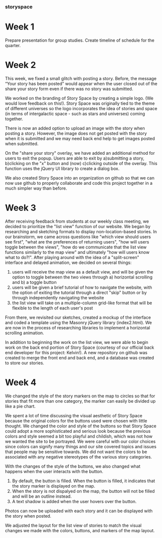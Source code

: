 ### storyspace

# Week 1

Prepare presentation for group studies. Create timeline of schedule for the quarter.

# Week 2

This week, we fixed a small glitch with posting a story. Before, the message “Your story has been posted” would appear when the user closed out of the share your story form even if there was no story was submitted. 

We worked on the branding of Story Space by creating a simple logo. (We would love feedback on this!). Story Space was originally tied to the theme of different universes so the logo incorporates the idea of stories and space (in terms of intergalactic space - such as stars and universes) coming together. 

There is now an added option to upload an image with the story when posting a story. However, the image does not get posted with the story when it is submitted and we may need back end help to get images posted when submitted.

On the "share your story" overlay, we have added an additional method for users to exit the popup. Users are able to exit by a)submitting a story, b)clicking on the "x" button and (now) c)clicking outside of the overlay. This function uses the jQuery UI library to create a dialog box.

We also created Story Space into an organization on github so that we can now use github to properly collaborate and code this project together in a much simpler way than before. 

# Week 3

After receiving feedback from students at our weekly class meeting, we decided to prioritize the "list view" function of our website. We began by researching and sketching formats to display non-location-based stories. In our brainstorm, we came across questions like "which view should users see first", "what are the preferences of returning users", "how will users toggle between the views", "how do we communicate that the list view functions similarly to the map view" and ultimately "how will users know what to do?!". After playing around with the idea of a "split-screen" interface and delayed animation, we decided on several things:

1. users will receive the map view as a default view, and will be given the option to toggle between the two views through a) horizontal scrolling and b) a toggle button
2. users will be given a brief tutorial of how to navigate the website, with the option of exiting the tutorial through a direct "skip" button or by through independently navigating the website
3. the list view will take on a multiple-column grid-like format that will be flexible to the length of each user's post

From there, we revisited our sketches, created a mockup of the interface and coded a template using the Masonry jQuery library (index2.html). We are now in the process of researching libraries to implement a horizontal scrolling animation. 

In addition to beginning the work on the list view, we were able to begin work on the back end portion of Story Space (courtesy of our official back end developer for this project: Kelvin!). A new repository on github was created to merge the front end and back end, and a database was created to store our stories. 

# Week 4

We changed the style of the story markers on the map to circles so that for stories that fit more than one category, the marker can easily be divided up like a pie chart.

We spent a lot of time discussing the visual aesthetic of Story Space because the original colors for the buttons used were chosen with little thought. We changed the color and style of the buttons so that Story Space could adopt a more sophisticated and serious look because the previous colors and style seemed a bit too playful and childish, which was not how we wanted the site to be portrayed. We were careful with our color choices since colors can signify many things and our site covered topics and issues that people may be sensitive towards. We did not want the colors to be associated with any negative stereotypes of the various story categories. 

With the changes of the style of the buttons, we also changed what happens when the user interacts with the button.

1. By default, the button is filled. When the button is filled, it indicates that the story marker is displayed on the map.
2. When the story is not dispalyed on the map, the button will not be filled and will be an outline instead.
3. A text shadow is added when the user hovers over the button.

Photos can now be uploaded with each story and it can be displayed with the story when posted. 

We adjusted the layout for the list view of stories to match the visual changes we made with the colors, buttons, and markers of the map layout. 




